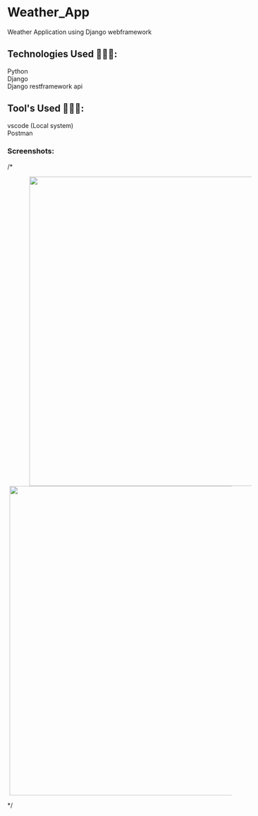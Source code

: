 # Weather_App

<P>Weather Application using Django webframework </P>

<h2>Technologies Used 👨🏽‍💻:</h2>
Python<br>
Django<br>
Django restframework api<br>

<h2>Tool's Used 👨🏽‍💻:</h2>
vscode (Local system)<br>
Postman<br>

### Screenshots:

/* <div>
  <img src="Screenshot/Screenshot (1).png" width="700" hspace="50">
  <img src="Screenshot/Screenshot (3).png" width="700" hspace="5">
</div> */
